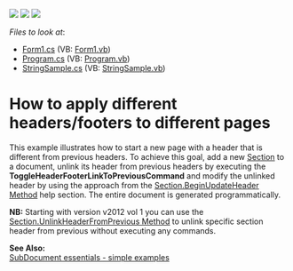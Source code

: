 <!-- default badges list -->
![](https://img.shields.io/endpoint?url=https://codecentral.devexpress.com/api/v1/VersionRange/128609391/12.1.4%2B)
[![](https://img.shields.io/badge/Open_in_DevExpress_Support_Center-FF7200?style=flat-square&logo=DevExpress&logoColor=white)](https://supportcenter.devexpress.com/ticket/details/E3492)
[![](https://img.shields.io/badge/📖_How_to_use_DevExpress_Examples-e9f6fc?style=flat-square)](https://docs.devexpress.com/GeneralInformation/403183)
<!-- default badges end -->
<!-- default file list -->
*Files to look at*:

* [Form1.cs](./CS/Form1.cs) (VB: [Form1.vb](./VB/Form1.vb))
* [Program.cs](./CS/Program.cs) (VB: [Program.vb](./VB/Program.vb))
* [StringSample.cs](./CS/StringSample.cs) (VB: [StringSample.vb](./VB/StringSample.vb))
<!-- default file list end -->
# How to apply different headers/footers to different pages


<p>This example illustrates how to start a new page with a header that is different from previous headers. To achieve this goal, add a new <a href="http://documentation.devexpress.com/#WindowsForms/CustomDocument9553"><u>Section</u></a> to a document, unlink its header from previous headers by executing the <strong>ToggleHeaderFooterLinkToPreviousCommand</strong> and modify the unlinked header by using the approach from the <a href="http://documentation.devexpress.com/#CoreLibraries/DevExpressXtraRichEditAPINativeSection_BeginUpdateHeadertopic846"><u>Section.BeginUpdateHeader Method</u></a> help section. The entire document is generated programmatically.</p><p><strong>NB:</strong> Starting with version v2012 vol 1 you can use the <a href="http://documentation.devexpress.com/#CoreLibraries/DevExpressXtraRichEditAPINativeSection_UnlinkHeaderFromPrevioustopic961"><u>Section.UnlinkHeaderFromPrevious Method</u></a> to unlink specific section header from previous without executing any commands.</p><p><strong>See Also:</strong><br />
<a href="https://www.devexpress.com/Support/Center/p/E2265">SubDocument essentials - simple examples</a></p>

<br/>


